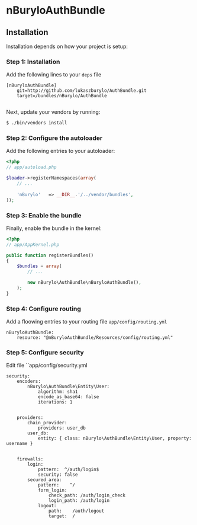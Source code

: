 nBuryloAuthBundle
=================
## Installation

Installation depends on how your project is setup:

### Step 1: Installation

Add the following lines to your ``deps`` file

```
[nBuryloAuthBundle]
    git=http://github.com/lukaszburylo/AuthBundle.git
    target=/bundles/nBurylo/AuthBundle
    
```

Next, update your vendors by running:

``` bash
$ ./bin/vendors install
```

### Step 2: Configure the autoloader

Add the following entries to your autoloader:

``` php
<?php
// app/autoload.php

$loader->registerNamespaces(array(
    // ...
    
    'nBurylo'   => __DIR__.'/../vendor/bundles',
));
```

### Step 3: Enable the bundle

Finally, enable the bundle in the kernel:

``` php
<?php
// app/AppKernel.php

public function registerBundles()
{
    $bundles = array(
        // ...

        new nBurylo\AuthBundle\nBuryloAuthBundle(),
    );
}
```

### Step 4: Configure routing
Add a floowing entries to your routing file ``app/config/routing.yml``

```
nBuryloAuthBundle:
    resource: "@nBuryloAuthBundle/Resources/config/routing.yml"

```

### Step 5: Configure security
Edit file ``app/config/security.yml
```
security:
    encoders:
        nBurylo\AuthBundle\Entity\User:
            algorithm: sha1
            encode_as_base64: false
            iterations: 1


    providers:
        chain_provider:
            providers: user_db
        user_db:
            entity: { class: nBurylo\AuthBundle\Entity\User, property: username }                      
                

    firewalls:
        login:
            pattern:  ^/auth/login$
            security: false
        secured_area:
            pattern:    ^/
            form_login:
                check_path: /auth/login_check
                login_path: /auth/login
            logout:
                path:    /auth/logout
                target:  /
```